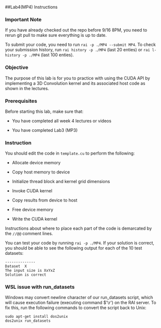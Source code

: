 ##Lab4(MP4) Instructions

### Important Note
If you have already checked out the repo before 9/16 8PM, you need to rerun git pull to make sure everything is up to date.

To submit your code, you need to run `rai -p ./MP4 --submit MP4`. To check your submission history, run `rai history -p ./MP4` (last 20 enties) or `rai l-history -p ./MP4` (last 100 enties). 

### Objective

The purpose of this lab is for you to practice with using the CUDA API by implementing a 3D Convolution kernel and its associated host code as shown in the lectures.

### Prerequisites

Before starting this lab, make sure that:

* You have completed all week 4 lectures or videos

* You have completed Lab3 (MP3)

### Instruction

You should edit the code in `template.cu` to perform the following:

* Allocate device memory

* Copy host memory to device

* Initialize thread block and kernel grid dimensions

* Invoke CUDA kernel

* Copy results from device to host

* Free device memory

* Write the CUDA kernel

Instructions about where to place each part of the code is
demarcated by the `//@@` comment lines.

You can test your code by running `rai -p ./MP4`. If your solution is 
correct, you should be able to see the following output for each of 
the 10 test datasets:
```
--------------
Dataset  X
The input size is XxYxZ
Solution is correct
```

### WSL issue with run_datasets

Windows may convert newline character of our run_datasets script, which will cause execution failure (executing command $'\r') on the RAI server. To fix this, run the following commands to convert the script back to Unix:
```
sudo apt-get install dos2unix
dos2unix run_datasets
```
